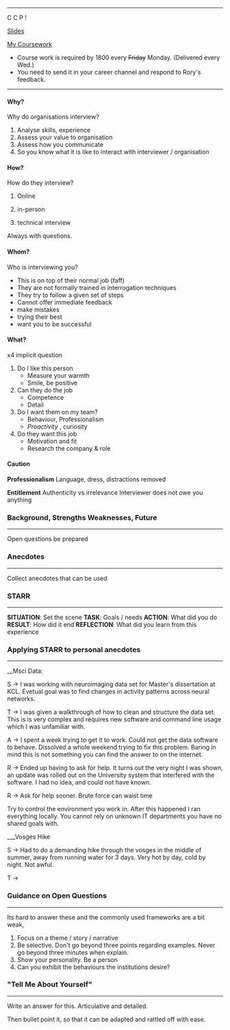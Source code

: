 ___

C C P !

[Slides]([https://docs.google.com/presentation/d/1MkPxG2JF81N-lbZfSmKsJjQB-QaJDae_aIVxQx9_K4o/edit?usp=sharing](https://docs.google.com/presentation/d/1MkPxG2JF81N-lbZfSmKsJjQB-QaJDae_aIVxQx9_K4o/edit?usp=sharing))

[My Coursework](https://docs.google.com/document/d/1LFA5ObYPVuihHzLJUGosr2pMVF4nZvhzBcOJwdVEAjI/edit)

* Course work is required by 1800 every ~~Friday~~ Monday. (Delivered every Wed.)
* You need to send it in your career channel and respond to Rory's feedback.

---


#### Why?
Why do organisations interview?

1. Analyse skills, experience
2. Assess your value to organisation
3. Assess how you communicate
4. So you know what it is like to interact with interviewer / organisation

#### How?
How do they interview?

1. Online
2. in-person

3. technical interview

Always with questions.

#### Whom?
Who is interviewing you?

- This is on top of their normal job (faff)
- They are not formally trained in interrogation techniques
- They try to follow a given set of steps
- Cannot offer immediate feedback
- make mistakes
- trying their best
- want you to be successful

#### What?
x4 implicit question

1. Do I like this person
	 - Measure your warmth
	 - Smile, be positive
2. Can they do the job
	- Competence
	- Detail
3. Do I want them on my team?
	- Behaviour, Professionalism
	- _Proactivity_ , curiosity
1. Do they want this job
	- Motivation and fit
	- Research the company & role

#### Caution

 __Professionalism__
Language, dress, distractions removed

__Entitlement__
Authenticity vs irrelevance
Interviewer does not owe you anything


### Background, Strengths Weaknesses, Future
___
Open questions be prepared

### Anecdotes
___
Collect anecdotes that can be used


### STARR
___
__SITUATION__: Set the scene
**TASK**: Goals / needs
**ACTION**: What did you do
**RESULT**: How did it end
**REFLECTION**: What did you learn from this experience

### Applying STARR  to personal anecdotes
___

__Msci Data:

S -> I was working with neuroimaging data set for Master's dissertation at KCL. Evetual goal was to find changes in activity patterns across neural networks.

T -> I was given a walkthrough of how to clean and structure the data set. This is is very complex and requires new software and command line usage which I was unfamiliar with.

A -> I spent a week trying to get it to work. Could not get the data software to behave. Dissolved a whole weekend trying to fix this problem. Baring in mind this is not something you can find the answer to on the internet.

R -> Ended up having to ask for help. It turns out the very night I was shown, an update was rolled out on the University system that interfered with the software. I had no idea, and could not have known.

R -> Ask for help sooner. Brute force can waist time

Try to control the environment you work in. After this happened I ran everything locally. You cannot rely on unknown IT departments you have no shared goals with.

___Vosges Hike

S -> Had to do a demanding hike through the vosges in the middle of summer, away from running water for 3 days. Very hot by day, cold by night. Not awful.

T ->


### Guidance on Open Questions
___
Its hard to answer these and the commonly used frameworks are a bit weak,

1. Focus on a theme / story / narrative
2. Be selective. Don't go beyond three points regarding examples. Never go beyond three minutes when explain.
3. Show your personality. Be a person
4. Can you exhibit the behaviours the institutions desire?

### "Tell Me About Yourself"
___

Write an answer for this. Articulative and detailed.

Then bullet point it, so that it can be adapted and rattled off with ease.





